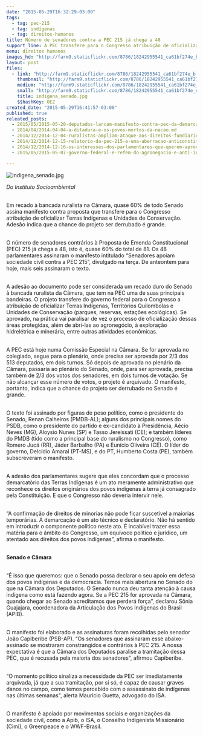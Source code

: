 ```yaml
---
date: "2015-05-29T16:32:29-03:00"
tags:
  - tag: pec-215
  - tag: indígenas
  - tag: direitos-humanos
title: Número de senadores contra a PEC 215 já chega a 48
support_line: A PEC transfere para o Congresso atribuição de oficializar Terras Indígenas e Unidades de Conservação.
menu: direitos humanos
images_hd: "http://farm9.staticflickr.com/8786/18242955541_ca61bf274e_b.jpg"
layout: post
files:
  - link: "http://farm9.staticflickr.com/8786/18242955541_ca61bf274e_b.jpg"
    thumbnail: "http://farm9.staticflickr.com/8786/18242955541_ca61bf274e_t.jpg"
    medium: "http://farm9.staticflickr.com/8786/18242955541_ca61bf274e_z.jpg"
    small: "http://farm9.staticflickr.com/8786/18242955541_ca61bf274e_n.jpg"
    title: indigena_senado.jpg
    $$hashKey: 0EZ
created_date: "2015-05-29T16:41:57-03:00"
published: true
releated_posts:
  - 2015/05/2015-05-20-deputados-lancam-manifesto-contra-pec-da-demarcacao-de-terras-indigenas.md
  - 2014/04/2014-04-04-a-ditadura-e-os-povos-mortos-da-nacao.md
  - 2014/12/2014-12-04-ruralistas-ampliam-ataque-aos-direitos-fundiarios-dos-povos-indigenas.md
  - 2014/12/2014-12-15-relatorio-da-pec-215-e-uma-aberracao-anticonstitucional-e-anti-indigena.md
  - 2014/12/2014-12-16-os-interesses-dos-parlamentares-que-querem-aprovar-a-pec-215.md
  - 2015/05/2015-05-07-governo-federal-e-refem-do-agronegocio-e-anti-indigena-denuncia-bispo-do-xingu.md

---
```

<p><img alt="indigena_senado.jpg" src="http://farm9.staticflickr.com/8786/18242955541_ca61bf274e_b.jpg" /></p>

<p><em>Do Instituto Socioambiental</em></p>

<p><br />
Em recado &agrave; bancada ruralista na C&acirc;mara, quase 60% de todo Senado assina manifesto contra proposta que transfere para o Congresso atribui&ccedil;&atilde;o de oficializar Terras Ind&iacute;genas e Unidades de Conserva&ccedil;&atilde;o. Ades&atilde;o indica que a chance do projeto ser derrubado &eacute; grande.</p>

<p><br />
O n&uacute;mero de senadores contr&aacute;rios &agrave; Proposta de Emenda Constitucional (PEC) 215 j&aacute; chega a 48, isto &eacute;, quase 60% do total de 81. Os 48 parlamentares assinaram o manifesto intitulado &ldquo;Senadores apoiam sociedade civil contra a PEC 215&rdquo;, divulgado na ter&ccedil;a. De anteontem para hoje, mais seis assinaram o texto.</p>

<p><br />
A ades&atilde;o ao documento pode ser considerada um recado duro do Senado &agrave; bancada ruralista da C&acirc;mara, que tem na PEC uma de suas principais bandeiras. O projeto transfere do governo federal para o Congresso a atribui&ccedil;&atilde;o de oficializar Terras Ind&iacute;genas, Territ&oacute;rios Quilombolas e Unidades de Conserva&ccedil;&atilde;o (parques, reservas, esta&ccedil;&otilde;es ecol&oacute;gicas). Se aprovado, na pr&aacute;tica vai paralisar de vez o processo de oficializa&ccedil;&atilde;o dessas &aacute;reas protegidas, al&eacute;m de abri-las ao agroneg&oacute;cio, &agrave; explora&ccedil;&atilde;o hidrel&eacute;trica e miner&aacute;ria, entre outras atividades econ&ocirc;micas.</p>

<p><br />
A PEC est&aacute; hoje numa Comiss&atilde;o Especial na C&acirc;mara. Se for aprovada no colegiado, segue para o plen&aacute;rio, onde precisa ser aprovada por 2/3 dos 513 deputados, em dois turnos. S&oacute; depois de aprovada no plen&aacute;rio da C&acirc;mara, passaria ao plen&aacute;rio do Senado, onde, para ser aprovada, precisa tamb&eacute;m de 2/3 dos votos dos senadores, em dois turnos de vota&ccedil;&atilde;o. Se n&atilde;o alcan&ccedil;ar esse n&uacute;mero de votos, o projeto &eacute; arquivado. O manifesto, portanto, indica que a chance do projeto ser derrubado no Senado &eacute; grande.</p>

<p><br />
O texto foi assinado por figuras de peso pol&iacute;tico, como o presidente do Senado, Renan Calheiros (PMDB-AL); alguns dos principais nomes do PSDB, como o presidente do partido e ex-candidato &agrave; Presid&ecirc;ncia, A&eacute;cio Neves (MG), Aloysio Nunes (SP) e Tasso Jereissati (CE); e tamb&eacute;m l&iacute;deres do PMDB (tido como a principal base do ruralismo no Congresso), como Romero Juc&aacute; (RR), J&aacute;der Barbalho (PA) e Eun&iacute;cio Oliveira (CE). O l&iacute;der do governo, Delc&iacute;dio Amaral (PT-MS), e do PT, Humberto Costa (PE), tamb&eacute;m subscreveram o manifesto.</p>

<p><br />
A ades&atilde;o dos parlamentares sugere que eles concordam que o processo demarcat&oacute;rio das Terras Ind&iacute;genas &eacute; um ato meramente administrativo que reconhece os direitos origin&aacute;rios dos povos ind&iacute;genas &agrave; terra j&aacute; consagrado pela Constitui&ccedil;&atilde;o. E que o Congresso n&atilde;o deveria intervir nele.</p>

<p><br />
&ldquo;A confirma&ccedil;&atilde;o de direitos de minorias n&atilde;o pode ficar suscet&iacute;vel a maiorias tempor&aacute;rias. A demarca&ccedil;&atilde;o &eacute; um ato t&eacute;cnico e declarat&oacute;rio. N&atilde;o h&aacute; sentido em introduzir o componente pol&iacute;tico neste ato. &Eacute; incab&iacute;vel trazer essa mat&eacute;ria para o &acirc;mbito do Congresso, um equ&iacute;voco pol&iacute;tico e jur&iacute;dico, um atentado aos direitos dos povos ind&iacute;genas&rdquo;, afirma o manifesto.</p>

<p><br />
<strong>Senado e C&acirc;mara</strong></p>

<p><br />
&ldquo;&Eacute; isso que queremos: que o Senado possa declarar o seu apoio em defesa dos povos ind&iacute;genas e da democracia. Temos mais abertura no Senado do que na C&acirc;mara dos Deputados. O Senado nunca deu tanta aten&ccedil;&atilde;o &agrave; causa ind&iacute;gena como est&aacute; fazendo agora. Se a PEC 215 for aprovada na C&acirc;mara, quando chegar ao Senado acreditamos que perder&aacute; for&ccedil;a&rdquo;, declarou S&ocirc;nia Guajajara, coordenadora da Articula&ccedil;&atilde;o dos Povos Ind&iacute;genas do Brasil (APIB).</p>

<p><br />
O manifesto foi elaborado e as assinaturas foram recolhidas pelo senador Jo&atilde;o Capiberibe (PSB-AP). &ldquo;Os senadores que assinaram esse abaixo-assinado se mostraram constrangidos e contr&aacute;rios &agrave; PEC 215. A nossa expectativa &eacute; que a C&acirc;mara dos Deputados paralise a tramita&ccedil;&atilde;o dessa PEC, que &eacute; recusada pela maioria dos senadores&rdquo;, afirmou Capiberibe.</p>

<p><br />
&ldquo;O momento pol&iacute;tico sinaliza a necessidade da PEC ser imediatamente arquivada, j&aacute; que a sua tramita&ccedil;&atilde;o, por si s&oacute;, &eacute; capaz de causar graves danos no campo, como temos percebido com o assassinato de ind&iacute;genas nas &uacute;ltimas semanas&quot;, alerta Maur&iacute;cio Guetta, advogado do ISA.</p>

<p><br />
O manifesto &eacute; apoiado por movimentos sociais e organiza&ccedil;&otilde;es da sociedade civil, como a Apib, o ISA, o Conselho Indigenista Mission&aacute;rio (Cimi), o Greenpeace e o WWF-Brasil.</p>
